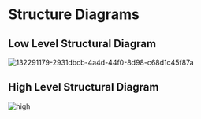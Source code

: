 # Structure Diagrams
## Low Level Structural Diagram
![132291179-2931dbcb-4a4d-44f0-8d98-c68d1c45f87a](https://user-images.githubusercontent.com/101659804/161383920-b75071ec-3c05-47e5-992c-439d475d3a8e.jpg)
## High Level Structural Diagram
![high](https://user-images.githubusercontent.com/101659804/161383991-7d6f9895-c49a-41b1-9e92-e94f053f154e.jpg)



